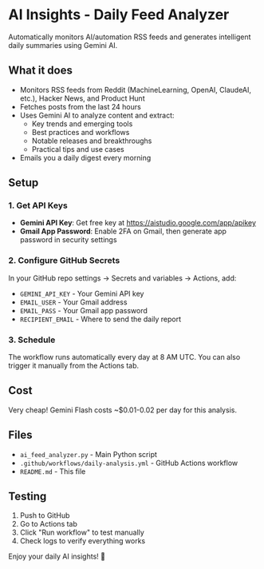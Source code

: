 # AI Insights - Daily Feed Analyzer

Automatically monitors AI/automation RSS feeds and generates intelligent daily summaries using Gemini AI.

## What it does

- Monitors RSS feeds from Reddit (MachineLearning, OpenAI, ClaudeAI, etc.), Hacker News, and Product Hunt
- Fetches posts from the last 24 hours
- Uses Gemini AI to analyze content and extract:
  - Key trends and emerging tools
  - Best practices and workflows
  - Notable releases and breakthroughs  
  - Practical tips and use cases
- Emails you a daily digest every morning

## Setup

### 1. Get API Keys

- **Gemini API Key**: Get free key at https://aistudio.google.com/app/apikey
- **Gmail App Password**: Enable 2FA on Gmail, then generate app password in security settings

### 2. Configure GitHub Secrets

In your GitHub repo settings → Secrets and variables → Actions, add:

- `GEMINI_API_KEY` - Your Gemini API key
- `EMAIL_USER` - Your Gmail address  
- `EMAIL_PASS` - Your Gmail app password
- `RECIPIENT_EMAIL` - Where to send the daily report

### 3. Schedule

The workflow runs automatically every day at 8 AM UTC. You can also trigger it manually from the Actions tab.

## Cost

Very cheap! Gemini Flash costs ~$0.01-0.02 per day for this analysis.

## Files

- `ai_feed_analyzer.py` - Main Python script
- `.github/workflows/daily-analysis.yml` - GitHub Actions workflow
- `README.md` - This file

## Testing

1. Push to GitHub
2. Go to Actions tab
3. Click "Run workflow" to test manually
4. Check logs to verify everything works

Enjoy your daily AI insights! 🤖
